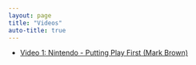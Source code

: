 ```yaml
---
layout: page
title: "Videos"
auto-title: true
---
```



- [Video 1: Nintendo - Putting Play First (Mark Brown)](video01)

